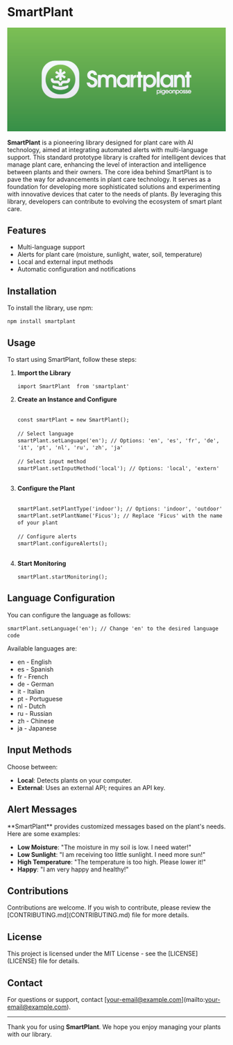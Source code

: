 
# SmartPlant

[![HEADER](docs/banner.png)](https://github.com/pigeonposse)


**SmartPlant** is a pioneering library designed for plant care with AI technology, aimed at integrating automated alerts with multi-language support. This standard prototype library is crafted for intelligent devices that manage plant care, enhancing the level of interaction and intelligence between plants and their owners. The core idea behind SmartPlant is to pave the way for advancements in plant care technology. It serves as a foundation for developing more sophisticated solutions and experimenting with innovative devices that cater to the needs of plants. By leveraging this library, developers can contribute to evolving the ecosystem of smart plant care.

## Features

*   Multi-language support
*   Alerts for plant care (moisture, sunlight, water, soil, temperature)
*   Local and external input methods
*   Automatic configuration and notifications

## Installation

To install the library, use npm:

```
npm install smartplant
```

## Usage

To start using SmartPlant, follow these steps:

1.  **Import the Library**
    
    ```
    import SmartPlant  from 'smartplant'
    ```
    
2.  **Create an Instance and Configure**
    
    ```
    
    const smartPlant = new SmartPlant();
    
    // Select language
    smartPlant.setLanguage('en'); // Options: 'en', 'es', 'fr', 'de', 'it', 'pt', 'nl', 'ru', 'zh', 'ja'
    
    // Select input method
    smartPlant.setInputMethod('local'); // Options: 'local', 'extern'
                
    ```
    
3.  **Configure the Plant**
    
    ```
    
    smartPlant.setPlantType('indoor'); // Options: 'indoor', 'outdoor'
    smartPlant.setPlantName('Ficus'); // Replace 'Ficus' with the name of your plant
    
    // Configure alerts
    smartPlant.configureAlerts();
                
    ```
    
4.  **Start Monitoring**
    
    ```
    smartPlant.startMonitoring();
    ```
    

## Language Configuration

You can configure the language as follows:

```
smartPlant.setLanguage('en'); // Change 'en' to the desired language code
```

Available languages are:

*   en - English
*   es - Spanish
*   fr - French
*   de - German
*   it - Italian
*   pt - Portuguese
*   nl - Dutch
*   ru - Russian
*   zh - Chinese
*   ja - Japanese

## Input Methods

Choose between:

*   **Local**: Detects plants on your computer.
*   **External**: Uses an external API; requires an API key.

## Alert Messages

\*\*SmartPlant\*\* provides customized messages based on the plant's needs. Here are some examples:

*   **Low Moisture**: "The moisture in my soil is low. I need water!"
*   **Low Sunlight**: "I am receiving too little sunlight. I need more sun!"
*   **High Temperature**: "The temperature is too high. Please lower it!"
*   **Happy**: "I am very happy and healthy!"

## Contributions

Contributions are welcome. If you wish to contribute, please review the \[CONTRIBUTING.md\](CONTRIBUTING.md) file for more details.

## License

This project is licensed under the MIT License - see the \[LICENSE\](LICENSE) file for details.

## Contact

For questions or support, contact \[your-email@example.com\](mailto:your-email@example.com).

- - -

Thank you for using **SmartPlant**. We hope you enjoy managing your plants with our library.